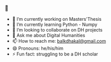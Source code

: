 ### 👋
- 🔭 I’m currently working on Masters'Thesis
- 🌱 I’m currently learning Python - Numpy
- 👯 I’m looking to collaborate on DH projects
- 💬 Ask me about Digital Humanities
- 📫 How to reach me: balkdhakal@gmail.com
- 😄 Pronouns: he/his/him
- ⚡ Fun fact: struggling to be a DH scholar

